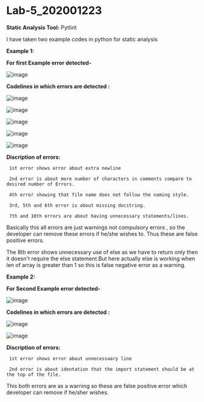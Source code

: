 # Lab-5_202001223
**Static Analysis Tool:**  Pytlint

I have taken two example codes in python for static analysis

**Example 1:**


**For first Example error detected-**

![image](https://user-images.githubusercontent.com/124246644/225582078-788b1915-a2b5-440d-a090-270f0d617528.png)


**Codelines in which errors are detected :**

![image](https://user-images.githubusercontent.com/124246644/225582318-f70bec90-6a08-4d24-885b-35123a07666e.png)

![image](https://user-images.githubusercontent.com/124246644/225582459-5e1701c0-ed23-487c-919d-17e9f9387eb7.png)

![image](https://user-images.githubusercontent.com/124246644/225582940-5129a6f5-2f5a-48d7-a240-7005c6fb495a.png)

![image](https://user-images.githubusercontent.com/124246644/225582585-03123da7-cd03-4455-96c8-6ed7fdcfdea1.png)

![image](https://user-images.githubusercontent.com/124246644/225582834-4014a860-9394-497e-9e32-72ab5189f587.png)



**Discription of errors:**

     1st error shows error about extra newline

     2nd error is about more number of characters in comments compare to desired number of Errors.
     
     4th error showing that file name does not follow the naming style.
     
     3rd, 5th and 6th error is about missing docstring.
     
     7th and 10th errors are about having unnecessary statements/lines.

Basically this all errors are just warnings not compulsory errors , so the developer can remove these errors if he/she wishes to. Thus these are false positive errors.

The 8th error shows unnecessary use of else as we have to return only then it doesn't require the else statement.But here actually else is working when len of array is greater than 1 so this is false negative error as a warning.

**Example 2:**



**For Second Example error detected-**

![image](https://user-images.githubusercontent.com/124246644/225584508-5e2608e4-56e2-4f27-a7b5-bb3f3128eb8d.png)

**Codelines in which errors are detected :**

![image](https://user-images.githubusercontent.com/124246644/225584906-4a8828ab-b633-4090-86fc-d9032e54473f.png)

![image](https://user-images.githubusercontent.com/124246644/225584994-0ad4dbef-1ac1-44e3-a4c0-787c329d099d.png)

**Discription of errors:**

     1st error shows error about unnecessaary line

     2nd error is about identation that the import statement should be at the top of the file. 

This both errors are as a warning so these are false positive error which developer can remove if he/sher wishes. 
